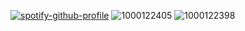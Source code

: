 [![spotify-github-profile](https://spotify-github-profile.kittinanx.com/api/view?uid=suttonjvs&cover_image=true&theme=natemoo-re&show_offline=false&background_color=121212&interchange=true&bar_color=5b8a5d&bar_color_cover=false)](https://github.com/kittinan/spotify-github-profile)
![1000122405](https://github.com/user-attachments/assets/353c8806-cf3f-4b82-a01c-f35dca0035b9)
![1000122398](https://github.com/user-attachments/assets/c83a9c04-23d5-488f-810e-a4a118d6eeae)




<!--
**blue-jay-way/blue-jay-way** is a ✨ _special_ ✨ repository because its `README.md` (this file) appears on your GitHub profile.

Here are some ideas to get you started:

- 🔭 I’m currently working on ...
- 🌱 I’m currently learning ...
- 👯 I’m looking to collaborate on ...
- 🤔 I’m looking for help with ...
- 💬 Ask me about ...
- 📫 How to reach me: ...
- 😄 Pronouns: ...
- ⚡ Fun fact: ...
-->
